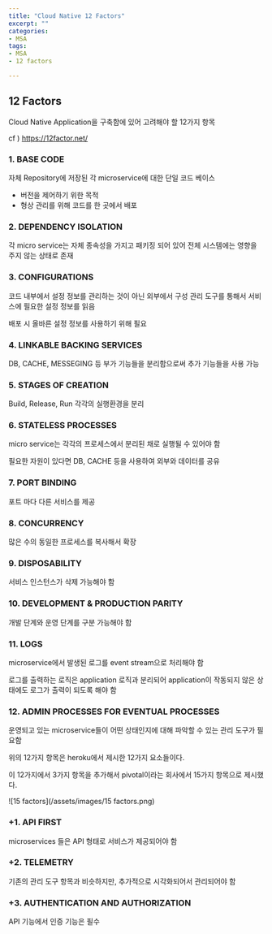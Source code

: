 ```yaml
---
title: "Cloud Native 12 Factors"
excerpt: ""
categories:
- MSA
tags:
- MSA
- 12 factors

---
```




## 12 Factors

Cloud Native Application을 구축함에 있어 고려해야 할 12가지 항목

cf ) https://12factor.net/



### 1. BASE CODE

자체 Repository에 저장된 각 microservice에 대한 단일 코드 베이스

- 버전을 제어하기 위한 목적
- 형상 관리를 위해 코드를 한 곳에서 배포



### 2. DEPENDENCY ISOLATION

각 micro service는 자체 종속성을 가지고 패키징 되어 있어 전체 시스템에는 영향을 주지 않는 상태로 존재



### 3. CONFIGURATIONS

코드 내부에서 설정 정보를 관리하는 것이 아닌 외부에서 구성 관리 도구를 통해서 서비스에 필요한 설정 정보를 읽음

배포 시 올바른 설정 정보를 사용하기 위해 필요



### 4. LINKABLE BACKING SERVICES

DB, CACHE, MESSEGING 등 부가 기능들을 분리함으로써 추가 기능들을 사용 가능



### 5. STAGES OF CREATION 

Build, Release, Run 각각의 실행환경을 분리



### 6. STATELESS PROCESSES

micro service는 각각의 프로세스에서 분리된 채로 실행될 수 있어야 함

필요한 자원이 있다면 DB, CACHE 등을 사용하여 외부와 데이터를 공유



### 7. PORT BINDING

포트 마다 다른 서비스를 제공



### 8. CONCURRENCY

많은 수의 동일한 프로세스를 복사해서 확장



### 9. DISPOSABILITY

서비스 인스턴스가 삭제 가능해야 함



### 10. DEVELOPMENT & PRODUCTION PARITY

개발 단계와 운영 단계를 구분 가능해야 함



### 11. LOGS

microservice에서 발생된 로그를 event stream으로 처리해야 함

로그를 출력하는 로직은 application 로직과 분리되어 application이 작동되지 않은 상태에도 로그가 출력이 되도록 해야 함

 

### 12. ADMIN PROCESSES FOR EVENTUAL PROCESSES

운영되고 있는 microservice들이 어떤 상태인지에 대해 파악할 수 있는 관리 도구가 필요함



위의 12가지 항목은 heroku에서 제시한 12가지 요소들이다.

이 12가지에서 3가지 항목을 추가해서 pivotal이라는 회사에서 15가지 항목으로 제시했다. 

![15 factors](/assets/images/15 factors.png)



### +1. API FIRST

microservices 들은 API 형태로 서비스가 제공되어야 함



### +2. TELEMETRY

기존의 관리 도구 항목과 비슷하지만, 추가적으로 시각화되어서 관리되어야 함



### +3. AUTHENTICATION AND AUTHORIZATION

API 기능에서 인증 기능은 필수